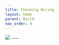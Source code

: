 ```yaml
---
title: Checking Wiring
layout: home
parent: Build
nav_order: 4
---
```




<image src="Images/Pinout/mainboard_finalized.png">
----
